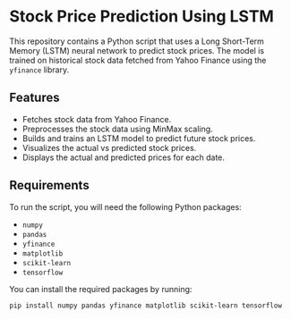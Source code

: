 # Stock Price Prediction Using LSTM

This repository contains a Python script that uses a Long Short-Term Memory (LSTM) neural network to predict stock prices. The model is trained on historical stock data fetched from Yahoo Finance using the `yfinance` library.

## Features

- Fetches stock data from Yahoo Finance.
- Preprocesses the stock data using MinMax scaling.
- Builds and trains an LSTM model to predict future stock prices.
- Visualizes the actual vs predicted stock prices.
- Displays the actual and predicted prices for each date.

## Requirements

To run the script, you will need the following Python packages:

- `numpy`
- `pandas`
- `yfinance`
- `matplotlib`
- `scikit-learn`
- `tensorflow`

You can install the required packages by running:

```bash
pip install numpy pandas yfinance matplotlib scikit-learn tensorflow
